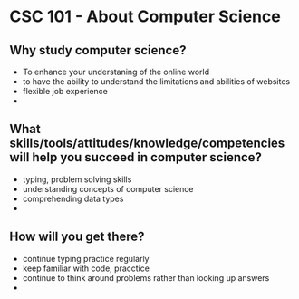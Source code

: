 # CSC 101 - About Computer Science


## Why study computer science?

- To enhance your understaning of the online world
- to have the ability to understand the limitations and abilities of websites
- flexible job experience
- 




## What skills/tools/attitudes/knowledge/competencies will help you succeed in computer science?

- typing, problem solving skills
- understanding concepts of computer science
- comprehending data types
- 






## How will you get there?

- continue typing practice regularly
- keep familiar with code, pracctice
- continue to think around problems rather than looking up answers
- 





